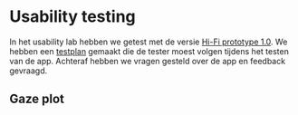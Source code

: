 # Usability testing

In het usability lab hebben we getest met de versie [Hi-Fi prototype 1.0](../../4.-ontwerp/high-fi-prototype-1.0/). We hebben een [testplan](testplan.md) gemaakt die de tester moest volgen tijdens het testen van de app. Achteraf hebben we vragen gesteld over de app en feedback gevraagd. 

## Gaze plot



